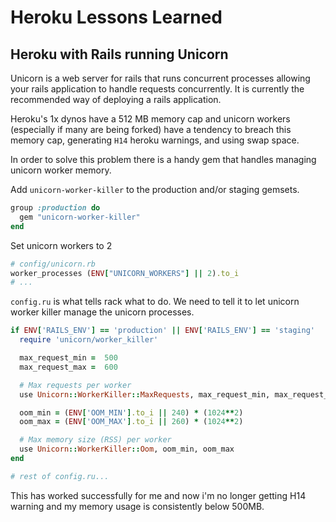 # Heroku Lessons Learned

## Heroku with Rails running Unicorn

Unicorn is a web server for rails that runs concurrent processes allowing your
rails application to handle requests concurrently. It is currently the
recommended way of deploying a rails application.

Heroku's 1x dynos have a 512 MB memory cap and unicorn workers (especially if
many are being forked) have a tendency to breach this memory cap, generating
`H14` heroku warnings, and using swap space.

In order to solve this problem there is a handy gem that handles managing
unicorn worker memory.

Add `unicorn-worker-killer` to the production and/or staging gemsets.

```ruby
group :production do
  gem "unicorn-worker-killer"
end
```

Set unicorn workers to 2

```ruby
# config/unicorn.rb
worker_processes (ENV["UNICORN_WORKERS"] || 2).to_i
# ...
```

`config.ru` is what tells rack what to do. We need to tell it to let unicorn
worker killer manage the unicorn processes.

```ruby
if ENV['RAILS_ENV'] == 'production' || ENV['RAILS_ENV'] == 'staging'
  require 'unicorn/worker_killer'

  max_request_min =  500
  max_request_max =  600

  # Max requests per worker
  use Unicorn::WorkerKiller::MaxRequests, max_request_min, max_request_max

  oom_min = (ENV['OOM_MIN'].to_i || 240) * (1024**2)
  oom_max = (ENV['OOM_MAX'].to_i || 260) * (1024**2)

  # Max memory size (RSS) per worker
  use Unicorn::WorkerKiller::Oom, oom_min, oom_max
end

# rest of config.ru...
```

This has worked successfully for me and now i'm no longer getting H14 warning
and my memory usage is consistently below 500MB.

